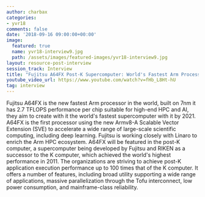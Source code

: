 ```yaml
---
author: charbax
categories:
- yvr18
comments: false
date: '2018-09-16 09:00:00+00:00'
image:
  featured: true
  name: yvr18-interview9.jpg
  path: /assets/images/featured-images/yvr18-interview9.jpg
layout: resource-post-interview
session_track: Interview
title: "Fujitsu A64FX Post-K Supercomputer: World's Fastest Arm Processor"
youtube_video_url: https://www.youtube.com/watch?v=fHb_L8Ht-hU
tag: interview
---
```

Fujitsu A64FX is the new fastest Arm processor in the world, built on 7nm it has 2.7 TFLOPS performance per chip suitable for high-end HPC and AI, they aim to create with it the world's fastest supercomputer with it by 2021. A64FX is the first processor using the new Armv8-A Scalable Vector Extension (SVE) to accelerate a wide range of large-scale scientific computing, including deep learning. Fujitsu is working closely with Linaro to enrich the Arm HPC ecosystem. A64FX will be featured in the post-K computer, a supercomputer being developed by Fujitsu and RIKEN as a successor to the K computer, which achieved the world's highest performance in 2011. The organizations are striving to achieve post-K application execution performance up to 100 times that of the K computer. It offers a number of features, including broad utility supporting a wide range of applications, massive parallelization through the Tofu interconnect, low power consumption, and mainframe-class reliability.